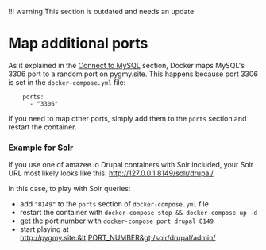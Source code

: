 !!! warning
    This section is outdated and needs an update

# Map additional ports

As it explained in the [Connect to MySQL](./connect_to_mysql_from_external.md) section, Docker maps MySQL's 3306 port to a random port on pygmy.site. This happens because port 3306 is set in the `docker-compose.yml` file:
```
    ports:
      - "3306"
```

If you need to map other ports, simply add them to the `ports` section and restart the container.

### Example for Solr

If you use one of amazee.io Drupal containers with Solr included, your Solr URL most likely looks like this: http://127.0.0.1:8149/solr/drupal/

In this case, to play with Solr queries:
- add `"8149"` to the `ports` section of `docker-compose.yml` file
- restart the container with `docker-compose stop && docker-compose up -d`
- get the port number with `docker-compose port drupal 8149`
- start playing at http://pygmy.site:&lt;PORT_NUMBER&gt;/solr/drupal/admin/
